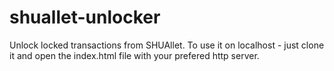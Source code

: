 # shuallet-unlocker
Unlock locked transactions from SHUAllet.  To use it on localhost - just clone it and open the index.html file with your prefered http server.
